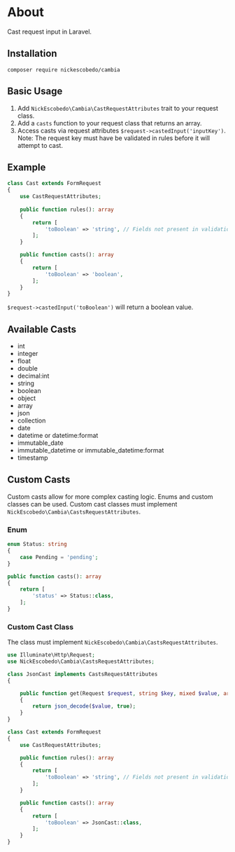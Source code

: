 # About
Cast request input in Laravel.

## Installation
`composer require nickescobedo/cambia`

## Basic Usage
1. Add `NickEscobedo\Cambia\CastRequestAttributes` trait to your request class.
1. Add a `casts` function to your request class that returns an array.
1. Access casts via request attributes `$request->castedInput('inputKey')`. Note: The request key must have be validated in rules before it will attempt to cast.

## Example
```php
class Cast extends FormRequest
{
    use CastRequestAttributes;
    
    public function rules(): array
    {
        return [
            'toBoolean' => 'string', // Fields not present in validation will not cast
        ];
    }

    public function casts(): array
    {
        return [
            'toBoolean' => 'boolean',
        ];
    }
}
```
`$request->castedInput('toBoolean')` will return a boolean value.

## Available Casts
- int
- integer
- float
- double
- decimal:int
- string
- boolean
- object
- array
- json
- collection
- date
- datetime or datetime:format
- immutable_date
- immutable_datetime or immutable_datetime:format
- timestamp


## Custom Casts
Custom casts allow for more complex casting logic. Enums and custom classes can be used. Custom cast classes must implement `NickEscobedo\Cambia\CastsRequestAttributes`.

### Enum
```php
enum Status: string
{
    case Pending = 'pending';
}
```
```php
public function casts(): array
{
    return [
        'status' => Status::class,
    ];
}
```

### Custom Cast Class
The class must implement `NickEscobedo\Cambia\CastsRequestAttributes`.
```php
use Illuminate\Http\Request;
use NickEscobedo\Cambia\CastsRequestAttributes;

class JsonCast implements CastsRequestAttributes
{

    public function get(Request $request, string $key, mixed $value, array $attributes)
    {
        return json_decode($value, true);
    }
}
```
```php
class Cast extends FormRequest
{
    use CastRequestAttributes;

    public function rules(): array
    {
        return [
            'toBoolean' => 'string', // Fields not present in validation will not cast
        ];
    }

    public function casts(): array
    {
        return [
            'toBoolean' => JsonCast::class,
        ];
    }
}
```